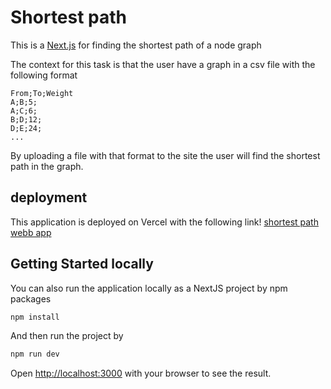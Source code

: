 # Shortest path
This is a [Next.js](https://nextjs.org/) for finding the shortest path of a node graph

The context for this task is that the user have a graph in a csv file with the following format

```csv
From;To;Weight
A;B;5;
A;C;6;
B;D;12;
D;E;24;
...
```
By uploading a file with that format to the site the user will find the shortest path in the graph. 

## deployment

This application is deployed on Vercel with the following link!
[shortest path webb app](https://shortest-path-webapp-interview.vercel.app/)


## Getting Started locally
You can also run the application locally as a NextJS project by npm packages

```bash
npm install 
```
And then run the project by 

```bash
npm run dev
```

Open [http://localhost:3000](http://localhost:3000) with your browser to see the result.

